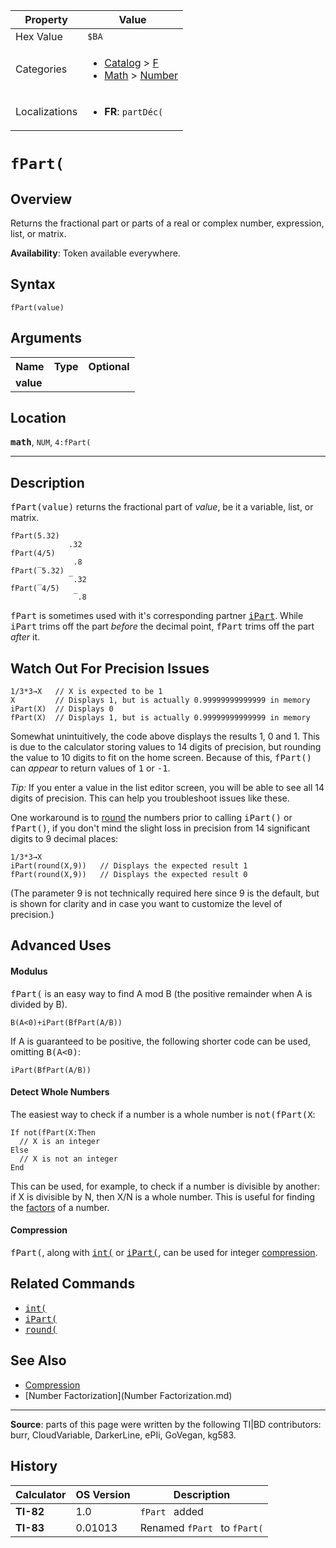| Property      | Value |
|---------------|-------|
| Hex Value     | `$BA`|
| Categories    | <ul><li>[Catalog](<../categories/Catalog.md>) > [F](<../categories/Catalog.md#F>)</li><li>[Math](<../categories/Math.md>) > [Number](<../categories/Math.md#Number>)</li></ul> |
| Localizations | <ul><li><b>FR</b>: `partDéc(`</li></ul> |

# `fPart(`

## Overview
Returns the fractional part or parts of a real or complex number, expression, list, or matrix.


<b>Availability</b>: Token available everywhere.

## Syntax
`fPart(value)`

## Arguments
<table>
<tr><th>Name</th><th>Type</th><th>Optional</th></tr>

<tr><td><b>value</b></td><td></td><td></td></tr>

</table>

## Location
<tt><kbd><b>math</b></kbd></tt>, `NUM`, `4:fPart(`
<hr>

## Description

<tt>fPart(value)</tt> returns the fractional part of _value_, be it a variable, list, or matrix.

```ti-basic
fPart(5.32)
             .32
fPart(4/5)
              .8
fPart(‾5.32)
             ‾.32
fPart(‾4/5)
              ‾.8
```

<tt>fPart</tt> is sometimes used with it's corresponding partner <tt><a href="iPart.md">iPart</a></tt>. While <tt>iPart</tt> trims off the part _before_ the decimal point, <tt>fPart</tt> trims off the part _after_ it.

## Watch Out For Precision Issues

```ti-basic
1/3*3→X   // X is expected to be 1
X         // Displays 1, but is actually 0.99999999999999 in memory
iPart(X)  // Displays 0
fPart(X)  // Displays 1, but is actually 0.99999999999999 in memory
```

Somewhat unintuitively, the code above displays the results 1, 0 and 1. This is due to the calculator storing values to 14 digits of precision, but rounding the value to 10 digits to fit on the home screen. Because of this, <tt>fPart()</tt> can _appear_ to return values of <tt>1</tt> or <tt>-1</tt>.

_Tip:_ If you enter a value in the list editor screen, you will be able to see all 14 digits of precision. This can help you troubleshoot issues like these.

One workaround is to [round](round.md) the numbers prior to calling <tt>iPart()</tt> or <tt>fPart()</tt>, if you don't mind the slight loss in precision from 14 significant digits to 9 decimal places:

```ti-basic
1/3*3→X
iPart(round(X,9))   // Displays the expected result 1
fPart(round(X,9))   // Displays the expected result 0
```

(The parameter 9 is not technically required here since 9 is the default, but is shown for clarity and in case you want to customize the level of precision.)

## Advanced Uses

#### Modulus

<tt>fPart(</tt> is an easy way to find A mod B (the positive remainder when A is divided by B).

```ti-basic
B(A<0)+iPart(BfPart(A/B))
```

If A is guaranteed to be positive, the following shorter code can be used, omitting <tt>B(A&lt;0)</tt>:

```ti-basic
iPart(BfPart(A/B))
```

#### Detect Whole Numbers

The easiest way to check if a number is a whole number is <tt>not(fPart(X</tt>:

```ti-basic
If not(fPart(X:Then
  // X is an integer
Else
  // X is not an integer
End
```

This can be used, for example, to check if a number is divisible by another: if X is divisible by N, then X/N is a whole number. This is useful for finding the [factors](factorization) of a number.

#### Compression

<tt>fPart(</tt>, along with <tt><a href="int(.md">int(</a></tt> or <tt><a href="iPart(.md">iPart(</a></tt>, can be used for integer [compression](compression.md).

## Related Commands

*   <tt><a href="int(.md">int(</a></tt>
*   <tt><a href="iPart(.md">iPart(</a></tt>
*   <tt><a href="round(.md">round(</a></tt>

## See Also

*   [Compression](Compression.md)
*   [Number Factorization](Number Factorization.md)

* * *

**Source**: parts of this page were written by the following TI|BD contributors: burr, CloudVariable, DarkerLine, ePIi, GoVegan, kg583.

## History
| Calculator | OS Version | Description |
|------------|------------|-------------|
| <b>TI-82</b> | 1.0 | `fPart ` added |
| <b>TI-83</b> | 0.01013 | Renamed `fPart ` to `fPart(`


